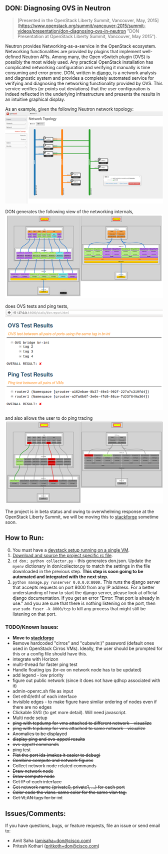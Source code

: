 ## DON: Diagnosing OVS in Neutron

> [Presented in the OpenStack Liberty Summit, Vancouver, May, 2015]
(https://www.openstack.org/summit/vancouver-2015/summit-videos/presentation/don-diagnosing-ovs-in-neutron "DON Presentation at OpenStack Liberty Summit, Vancouver, May 2015").

Neutron provides Networking-as-a-service in the OpenStack ecosystem. Networking
functionalities are provided by plugins that implement well-defined Neutron
APIs. Among many, the Open vSwitch plugin (OVS) is possibly the most widely
used. Any practical OpenStack installation has complicated networking
configuration and verifying it manually is time consuming and error prone.
DON, written in [django](https://www.djangoproject.com/), is a network analysis
and diagnostic system and provides a
completely automated service for verifying and diagnosing the
networking functionality provided by OVS. This service verifies (or points out
deviations) that the user configuration is indeed reflected in the underlying
infrastructure and presents the results in an intuitive graphical display.

As an example, given the following Neutron network topology:
![Neutron: Network Topology](/don/static/net_topology.PNG "Neutron: Network Topology")

DON generates the following view of the networking internals,
![DON: Internal View](/don/static/don_internal.PNG "DON: Internal View")

does OVS tests and ping tests,
![DON: Analysis](/don/static/don_analysis.PNG "DON: Analysis")

and also allows the user to do ping tracing
![DON: Ping Tracer](/don/static/don_ping_notworking.PNG "DON: Ping Tracer")

The project is in beta status and owing to overwhelming response at the
OpenStack Liberty Summit, we will be moving this to
[stackforge](https://github.com/stackforge) sometime soon.

## How to Run:

0. You must have a [devstack setup running on a single VM](http://docs.openstack.org/developer/devstack/guides/single-vm.html).
1. [Download and source the project specific rc file](http://docs.openstack.org/user-guide/common/cli_set_environment_variables_using_openstack_rc.html).
2. `cd don; python collector.py` - this generates don.json. Update the `myenv` dictionary in
   don/collector.py to match the settings in the file downloaded in the previous
   step. **This step is soon going to be automated and integrated with the next
   step.**
3. `python manage.py runserver 0.0.0.0:8000.` This runs the django server that
   accepts requests on port 8000 from any IP address. For a better understanding of
   how to start the django server, please look at official django documentation.
   If you get an error "Error: That port is already in use." and you are sure
   that there is nothing listening on the port, then use `sudo fuser -k 8000/tcp`
   to kill any process that might still be listening on that port.

### TODO/Known Issues:
- **Move to [stackforge](https://github.com/stackforge)**
- Remove hardcoded "cirros" and "cubswin:)" password (default ones used in
  OpenStack Cirros VMs). Ideally, the user should be prompted for this or a
  config file should have this.
- integrate with Horizon
- multi-thread for faster ping test
- Handle floating ips (br-ex on network node has to be updated)
- add legend - low priority
- figure out public network (since it does not have qdhcp associated with it)
- admin-openrc.sh file as input
- Get eth0/eth1 of each interface
- Invisible edges - to make figure have similar ordering of nodes even if there
  are no edges
- Clickable SVG (to get more detail). Will need javascript.
- Multi node setup
- ~~ping with tcpdump for vms attached to different network - visualize~~
- ~~ping with tcpdump for vms attached to same network - visualize~~
- ~~Anomalies to be displayed~~
- ~~display ping and ovs-appctl results~~
- ~~ovs-appctl commands~~
- ~~ping test~~
- ~~Plot the port ids (makes it easier to debug)~~
- ~~Combine compute and network figures~~
- ~~Collect network node related commands~~
- ~~Draw network node~~
- ~~Draw compute node~~
- ~~Get IP of each interface~~
- ~~Get network name (private0, private1, ...) for each port~~
- ~~Color code the vlans. same color for the same vlan tag.~~
- ~~Get VLAN tags for br-int~~

## Issues/Comments:
If you have questions, bugs, or feature requests, file an issue or send email
to:

* Amit Saha (amisaha+don@cisco.com)
* Pritesh Kothari (pritkoth+don@cisco.com)

